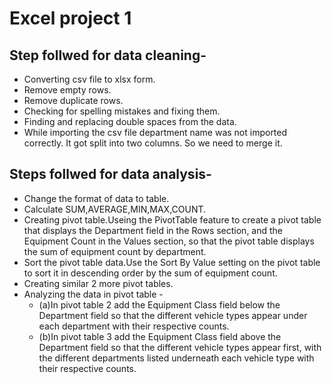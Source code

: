# Excel project 1

## Step follwed for data cleaning-
- Converting csv file to xlsx form.
- Remove empty rows.
- Remove duplicate rows.
- Checking for spelling mistakes and fixing them.
- Finding and replacing double spaces from the data.
- While importing the csv file department name was not imported correctly. It got split into 
  two columns. So we need to merge it.
## Steps follwed for data analysis-
- Change the format of data to table.
- Calculate SUM,AVERAGE,MIN,MAX,COUNT.
- Creating pivot table.Useing the PivotTable feature to create a pivot table that displays the Department field in the 
   Rows section, and the Equipment Count in the Values section, so that the pivot table displays the sum of equipment 
  count by department.
- Sort the pivot table data.Use the Sort By Value setting on the pivot table to sort it in descending order by the sum 
  of equipment count.
- Creating similar 2 more pivot tables.
- Analyzing the data in pivot table -
   - (a)In pivot table 2 add the Equipment Class field below the Department field so that the different vehicle types 
      appear under each department with their respective counts.
   -  (b)In pivot table 3 add the Equipment Class field above the Department field so that the different vehicle types 
      appear first, with the different departments listed underneath each vehicle type with their respective counts.





